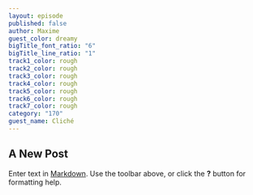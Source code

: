 ```yaml
---
layout: episode
published: false
author: Maxime
guest_color: dreamy
bigTitle_font_ratio: "6"
bigTitle_line_ratio: "1"
track1_color: rough
track2_color: rough
track3_color: rough
track4_color: rough
track5_color: rough
track6_color: rough
track7_color: rough
category: "170"
guest_name: Cliché
---
```


## A New Post

Enter text in [Markdown](http://daringfireball.net/projects/markdown/). Use the toolbar above, or click the **?** button for formatting help.